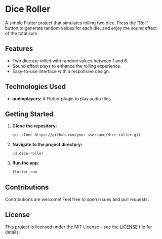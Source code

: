 # Dice Roller

A simple Flutter project that simulates rolling two dice. Press the "Roll" button to generate random values for each die, and enjoy the sound effect of the total sum.

## Features

- Two dice are rolled with random values between 1 and 6.
- Sound effect plays to enhance the rolling experience.
- Easy-to-use interface with a responsive design.

## Technologies Used


- **audioplayers:** A Flutter plugin to play audio files.


## Getting Started

1. **Clone the repository:**

    ```bash
    git clone https://github.com/your-username/dice-roller.git
    ```

2. **Navigate to the project directory:**

    ```bash
    cd dice-roller
    ```

3. **Run the app:**

    ```bash
    flutter run
    ```

## Contributions

Contributions are welcome! Feel free to open issues and pull requests.

## License

This project is licensed under the MIT License - see the [LICENSE](LICENSE) file for details.
